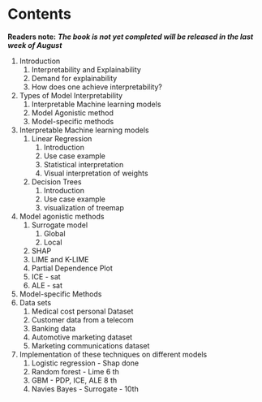 # Contents

**Readers note:** _**The book is not yet completed will be released in the last week of August**_

1. Introduction
   1. Interpretability and Explainability
   2. Demand for explainability
   3. How does one achieve interpretability? 
2. Types of Model Interpretability
   1. Interpretable Machine learning models
   2. Model Agonistic method
   3. Model-specific methods
3. Interpretable Machine learning models
   1. Linear Regression
      1. Introduction
      2. Use case example
      3. Statistical interpretation
      4. Visual interpretation of weights
   2. Decision Trees
      1. Introduction
      2. Use case example
      3. visualization of treemap
4. Model agonistic methods
   1. Surrogate model
      1. Global 
      2. Local
   2. SHAP
   3. LIME and K-LIME
   4. Partial Dependence Plot
   5. ICE - sat
   6. ALE -  sat
5. Model-specific Methods
6. Data sets
   1. Medical cost personal Dataset
   2. Customer data from a telecom
   3. Banking data 
   4. Automotive marketing dataset 
   5. Marketing communications dataset
7. Implementation of these techniques on different models
   1. Logistic regression - Shap done
   2. Random forest - Lime   6 th
   3. GBM - PDP, ICE, ALE     8 th 
   4. Navies Bayes - Surrogate - 10th



